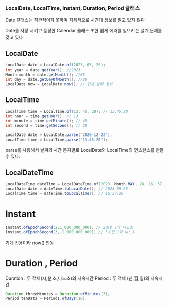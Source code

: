 ### LocalDate, LocalTime, Instant, Duration, Period 클래스


Date 클래스는 직관적이지 못하며 자체적으로 시간대 정보를 알고 있지 않다

Date를 사장 시키고 등장한 Calendar 클래스 또한 쉽게 에러를 일으키는 설계 문제를 갖고 있다


## LocalDate

```java
LocalDate date = LocalDate.of(2023, 05, 26); 
int year = date.getYear(); //2023
Month month = date.getMonth(); //05
int day = date.getDayOfMonth(); //26
LocalDate now = LocalDate.now(); // 현재 날짜 정보
```


## LocalTime

```java
LocalTime time = LocalTime.of(13, 45, 20); // 13:45:20
int hour = time.getHour(); // 13
int minute = time.getMinute(); // 45
int second = time.getSecond(); // 20
```

```java
LocalDate date = LocalDate.parse("2020-12-22");
LocalTime time = LocalTime.parse("13:45:20");
```
parse를 사용해서 날짜와 시간 문자열로 LocalDate와 LocalTime의 인스턴스를 만들 수 있다.


## LocalDateTime

```java
LocalDateTime dateTime = LocalDateTime.of(2023, Month.MAY, 26, 16, 37, 20);
LocalDate date = dateTime.toLocalDate(); // 2023-05-26
LocalTime time = dateTime.toLocalTime(); // 16:37:20
```


# Instant 
```java
Instant.ofEpochSecond(2,1_000_000_000); // 2초후 1억 나노초
Instant.ofEpochSecond(3,-1_000_000_000); // 3초전 1억 나노초
```
기계 전용이라 now() 안됨


# Duration , Period

Duration : 두 객체(시,분,초,나노초)의 지속시간 
Period : 두 객체 (년,월,일)의 지속시간

```java
Duration threeMinutes = Duration.ofMinutes(3);
Period tenDats = Periods.ofDays(10);
```



